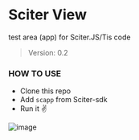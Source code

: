 # Sciter View
test area (app) for Sciter.JS/Tis code

> Version: 0.2

### HOW TO USE

- Clone this repo
- Add `scapp` from Sciter-sdk
- Run it ✌

![image](https://user-images.githubusercontent.com/5108884/115338925-7b4ca700-a1ac-11eb-8ae3-ad4b8ffa4e6a.png)
